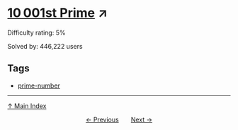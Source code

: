 # [$10\,001$st Prime](https://projecteuler.net/problem=7) ↗️

Difficulty rating: 5%

Solved by: 446,222 users
## Tags

- [prime-number](../tags/prime-number.md)



---

[↑ Main Index](../README.md)


<div align=center><a href='6.md'>← Previous</a> &nbsp;&nbsp; &nbsp;&nbsp;  <a href='8.md'>Next →</a></div>
